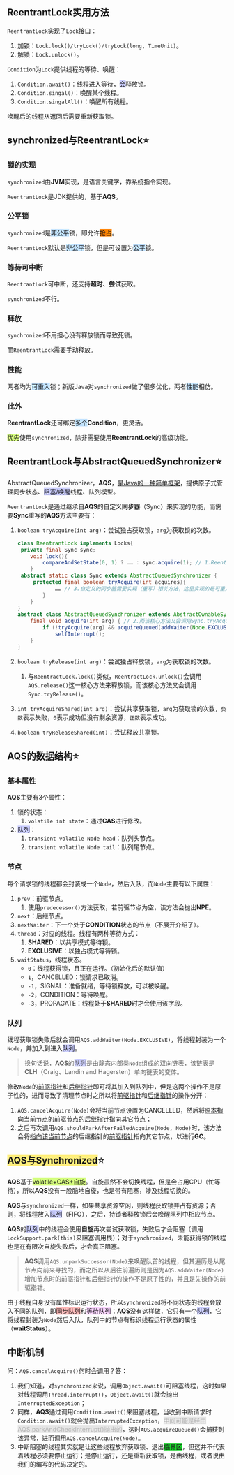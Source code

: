 ## ReentrantLock实用方法

`ReentrantLock`实现了`Lock`接口：

1. 加锁：`Lock.lock()/tryLock()/tryLock(long, TimeUnit)`。
2. 解锁：`Lock.unlock()`。

`Condition`为`Lock`提供线程的等待、唤醒：

1. `Condition.await()`：线程进入等待，<span style=background:#c9ccff>会</span>释放锁。
2. `Condition.singal()`：唤醒某个线程。
3. `Condition.singalAll()`：唤醒所有线程。

唤醒后的线程从返回后需要重新获取锁。



## synchronized与ReentrantLock⭐

### 锁的实现

`synchronized`由**JVM**实现，是语言关键字，靠系统指令实现。

`ReentrantLock`是JDK提供的，基于**AQS**。

### 公平锁

`synchronized`是<span style=background:#c2e2ff>非公平</span>锁，即允许<span style=background:#ff8000>抢占</span>。

`ReentrantLock`默认是<span style=background:#c2e2ff>非公平</span>锁，但是可设置为<span style=background:#c2e2ff>公平</span>锁。

### 等待可中断

`ReentrantLock`可中断，还支持**超时**、**尝试**获取。

`synchronized`不行。

### 释放

`synchronized`不用担心没有释放锁而导致死锁。

而`ReentrantLock`需要手动释放。

### 性能

两者均为<span style=background:#c2e2ff>可重入</span>锁；新版Java对`synchronized`做了很多优化，两者<span style=background:#c2e2ff>性能</span>相仿。

### 此外

**ReentrantLock**还可绑定<span style=background:#c2e2ff>多个</span>**Condition**，更灵活。

<span style=background:#d4fe7f>优先</span>使用`synchronized`，除非需要使用**ReentrantLock**的高级功能。



## ReentrantLock与AbstractQueuedSynchronizer⭐

AbstractQueuedSynchronizer，**AQS**，[是Java的一种简单框架](https://tech.meituan.com/2019/12/05/aqs-theory-and-apply.html)，提供原子式管理同步状态、<span style=background:#c9ccff>阻塞/唤醒</span>线程、队列模型。

`ReentrantLock`是通过继承自**AQS**的自定义**同步器**（Sync）来实现的功能，而需要**Sync**重写的**AQS**方法主要有：

1. `boolean tryAcquire(int arg)`：尝试独占获取锁，`arg`为获取锁的次数。

   ```java
   class ReentrantLock implements Locks{
   	private final Sync sync;
       void lock(){
           compareAndSetState(0, 1) ? …… : sync.acquire(1); // 1.ReentractLock.lock()会调用AQS.acquire()这一核心方法来获取锁
       }   
   	abstract static class Sync extends AbstractQueuedSynchronizer {
   		protected final boolean tryAcquire(int acquires){
               …… // 3.自定义的同步器需要实现（重写）相关方法，这里实现的是可重入锁
           }     	   
       }
   }
   abstract class AbstractQueuedSynchronizer extends AbstractOwnableSynchronizer{
       final void acquire(int arg) { // 2.而该核心方法又会调用Sync.tryAcquire()
           if (!tryAcquire(arg) && acquireQueued(addWaiter(Node.EXCLUSIVE), arg))
               selfInterrupt();
       }
   }
   ```

2. `boolean tryRelease(int arg)`：尝试独占释放锁，`arg`为获取锁的次数。

   1. 与`ReentractLock.lock()`类似，`ReentractLock.unlock()`会调用`AQS.release()`这一核心方法来释放锁，而该核心方法又会调用`Sync.tryRelease()`。

3. `int tryAcquireShared(int arg)`：尝试共享获取锁，`arg`为获取锁的次数，`负数`表示失败，`0`表示成功但没有剩余资源，`正数`表示成功。

4. `boolean tryReleaseShared(int)`：尝试释放共享锁。



## AQS的数据结构⭐

### 基本属性

**AQS**主要有3个属性：

1. 锁的状态：
   1. `volatile int state`：通过**CAS**进行修改。
2. <span style=background:#c9ccff>队列</span>：
   1. `transient volatile Node head`：队列头节点。
   2. `transient volatile Node tail`：队列尾节点。

### 节点

每个请求锁的线程都会封装成一个`Node`，然后入队，而`Node`主要有以下属性：

1. `prev`：前驱节点。
   1. 使用`predecessor()`方法获取，若前驱节点为空，该方法会抛出**NPE**。
2. `next`：后继节点。
3. `nextWaiter`：下一个处于**CONDITION**状态的节点（不展开介绍了）。
4. `thread`：对应的线程。线程有两种等待方式：
   1. **SHARED**：以共享模式等待锁。
   2. **EXCLUSIVE**：以独占模式等待锁。
5. `waitStatus`，线程状态。
   - `0`：线程获得锁，且正在运行。（初始化后的默认值）
   - `1`，CANCELLED：锁请求已取消。
   - `-1`，SIGNAL：准备就绪，等待锁释放，可以被唤醒。
   - `-2`，CONDITION：等待唤醒。
   - `-3`，PROPAGATE：线程处于**SHARED**时才会使用该字段。

### 队列

线程获取锁失败后就会调用`AQS.addWaiter(Node.EXCLUSIVE)`，将线程封装为一个`Node`，并加入到进入<span style=background:#c9ccff>队列</span>。

> 换句话说，**AQS**的<span style=background:#c9ccff>队列</span>是由静态内部类`Node`组成的双向链表，该链表是**CLH**（Craig、Landin and Hagersten）单向链表的变体。

修改`Node`的<u>前驱指针</u>和<u>后继指针</u>即可将其加入到队列中，但是这两个操作不是原子性的，进而导致了清理节点时之所以将<u>前驱指针</u>和<u>后继指针</u>的操作分开：

1. `AQS.cancelAcquire(Node)`会将当前节点设置为CANCELLED，然后将<u>原本指向当前节点</u>的前驱节点的<u>后继指针</u>指向其它节点；
2. 之后再次调用`AQS.shouldParkAfterFailedAcquire(Node, Node)`时，该方法会将<u>指向该当前节点</u>的后继指针的<u>前驱指针</u>指向其它节点，以进行**GC**。



## <span style=background:#ffee7c>AQS与Synchronized</span>⭐

**AQS**基于<span style=background:#d4fe7f>volatile+CAS+自旋</span>。自旋虽然不会切换线程，但是会占用CPU（忙等待），所以**AQS**没有一股脑地自旋，也是带有阻塞，涉及线程切换的。

**AQS**与`synchronized`一样，如果共享资源空闲，则线程获取锁并占有资源；否则，将线程放入<span style=background:#c9ccff>队列</span>（FIFO），之后，持锁者释放锁后会唤醒队列中相应节点。

**AQS**的<span style=background:#c9ccff>队列</span>中的线程会使用**自旋**再次尝试获取锁，失败后才会阻塞（调用`LockSupport.park(this)`来阻塞调用栈）；对于`synchronized`，未能获得锁的线程也是在有限次自旋失败后，才会真正阻塞。

> **AQS**调用`AQS.unparkSuccessor(Node)`来唤醒队首的线程，但其遍历是从尾节点向前来寻找的，而之所以从后往前遍历则是因为`AQS.addWaiter(Node)`增加节点时的前驱指针和后继指针的操作不是原子性的，并且是先操作的前驱指针。

由于线程自身没有属性标识运行状态，所以`synchronized`将不同状态的线程会放入不同的队列，即<span style=background:#ffb8b8>同步队列</span>和<span style=background:#f8d2ff>等待队列</span>；**AQS**没有这样做，它只有一个<span style=background:#c9ccff>队列</span>，它将线程封装为`Node`然后入队，队列中的节点有标识线程运行状态的属性（**waitStatus**）。



## 中断机制

问：`AQS.cancelAcquire()`何时会调用？答：

1. 我们知道，对`synchronized`来说，调用`Object.await()`可阻塞线程，这时如果对线程调用`Thread.interrupt()`，`Object.await()`就会抛出`InterruptedException`；
2. 同样，**AQS**通过调用`Condition.await()`来阻塞线程，当收到中断请求时`Condition.await()`就会抛出`InterruptedException`，<span style=background:#e6e6e6;color:#b3b3b3>中间可能是经由AQS.parkAndCheckInterrupt()抛出的</span>，这时`AQS.acquireQueued()`会捕获到该异常，进而调用`AQS.cancelAcquire(Node)`。
3. 中断阻塞的线程其实就是让这些线程放弃获取锁、退出<span style=background:#19d02a>临界区</span>，但这并不代表着线程必须要停止运行；是停止运行，还是重新获取锁，是由线程，或者说由我们的编写的代码决定的。

